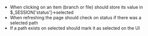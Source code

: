 * When clicking on an item (branch or file) should store its value in $_SESSION['status']->selected
* When refreshing the page should check on status if there was a selected path
* If a path exists on selected should mark it as selected on the UI